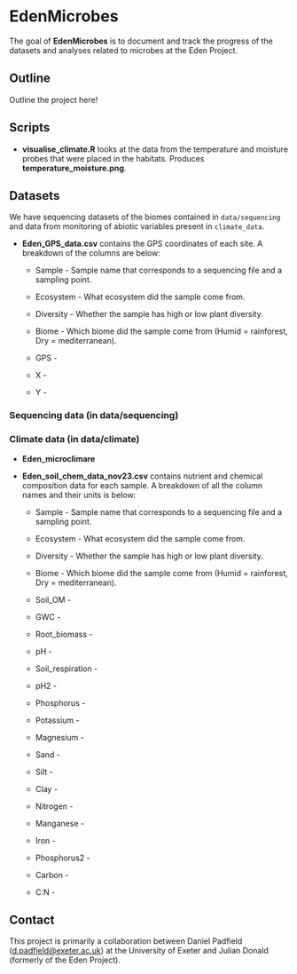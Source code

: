 
<!-- README.md is generated from README.Rmd. Please edit that file -->

# EdenMicrobes

<!-- badges: start -->
<!-- badges: end -->

The goal of **EdenMicrobes** is to document and track the progress of
the datasets and analyses related to microbes at the Eden Project.

## Outline

Outline the project here!

## Scripts

- **visualise_climate.R** looks at the data from the temperature and
  moisture probes that were placed in the habitats. Produces
  **temperature_moisture.png**.

## Datasets

We have sequencing datasets of the biomes contained in `data/sequencing`
and data from monitoring of abiotic variables present in `climate_data`.

- **Eden_GPS_data.csv** contains the GPS coordinates of each site. A
  breakdown of the columns are below:

  - Sample - Sample name that corresponds to a sequencing file and a
    sampling point.

  - Ecosystem - What ecosystem did the sample come from.

  - Diversity - Whether the sample has high or low plant diversity.

  - Biome - Which biome did the sample come from (Humid = rainforest,
    Dry = mediterranean).

  - GPS -

  - X -

  - Y -

### Sequencing data (in data/sequencing)

### Climate data (in data/climate)

- **Eden_microclimare**

<!-- -->

- **Eden_soil_chem_data_nov23.csv** contains nutrient and chemical
  composition data for each sample. A breakdown of all the column names
  and their units is below:

  - Sample - Sample name that corresponds to a sequencing file and a
    sampling point.

  - Ecosystem - What ecosystem did the sample come from.

  - Diversity - Whether the sample has high or low plant diversity.

  - Biome - Which biome did the sample come from (Humid = rainforest,
    Dry = mediterranean).

  - Soil_OM -

  - GWC -

  - Root_biomass -

  - pH -

  - Soil_respiration -

  - pH2 -

  - Phosphorus -

  - Potassium -

  - Magnesium -

  - Sand -

  - Silt -

  - Clay -

  - Nitrogen -

  - Manganese -

  - Iron -

  - Phosphorus2 -

  - Carbon -

  - C:N -

## Contact

This project is primarily a collaboration between Daniel Padfield
(<d.padfield@exeter.ac.uk>) at the University of Exeter and Julian
Donald (formerly of the Eden Project).
